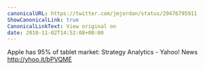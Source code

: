 ```yaml
---
canonicalURL: https://twitter.com/jmjordan/status/29476795911
ShowCanonicalLink: true
CanonicalLinkText: View original on
date: 2010-11-02T14:52:08+00:00
---
```

Apple has 95% of tablet market: Strategy Analytics - Yahoo! News http://yhoo.it/bPVQME